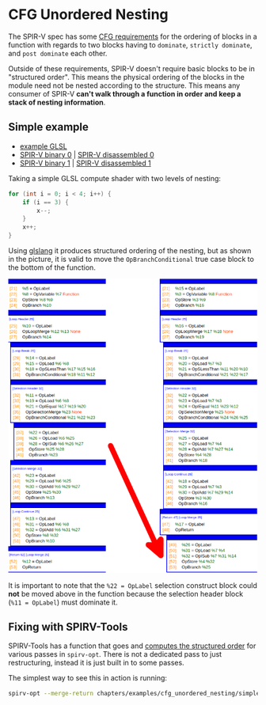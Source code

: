 # CFG Unordered Nesting

The SPIR-V spec has some [CFG requirements](https://www.khronos.org/registry/spir-v/specs/unified1/SPIRV.html#_a_id_structuredcontrolflow_a_structured_control_flow) for the ordering of blocks in a function with regards to two blocks having to `dominate`, `strictly dominate`, and `post dominate` each other.

Outside of these requirements, SPIR-V doesn't require basic blocks to be in "structured order". This means the physical ordering of the blocks in the module need not be nested according to the structure. This means any consumer of SPIR-V **can't walk through a function in order and keep a stack of nesting information**.

## Simple example

- [example GLSL](examples/cfg_unordered_nesting/simple.comp)
- [SPIR-V binary 0](examples/cfg_unordered_nesting/simple_0.spv) | [SPIR-V disassembled 0](examples/cfg_unordered_nesting/simple_0.spvasm)
- [SPIR-V binary 1](examples/cfg_unordered_nesting/simple_1.spv) | [SPIR-V disassembled 1](examples/cfg_unordered_nesting/simple_1.spvasm)

Taking a simple GLSL compute shader with two levels of nesting:

```glsl
for (int i = 0; i < 4; i++) {
    if (i == 3) {
        x--;
    }
    x++;
}
```

Using [glslang](https://github.com/KhronosGroup/glslang) it produces structured ordering of the nesting, but as shown in the picture, it is valid to move the `OpBranchConditional` true case block to the bottom of the function.

![cfg_unordered_nesting_simple_diff.png](../images/cfg_unordered_nesting_simple_diff.png)

It is important to note that the `%22 = OpLabel` selection construct block could **not** be moved above in the function because the selection header block (`%11 = OpLabel`) must dominate it.

## Fixing with SPIRV-Tools

SPIRV-Tools has a function that goes and [computes the structured order](https://github.com/KhronosGroup/SPIRV-Tools/blob/d20c9c2cf3fb74fb6cf3738aceaa2cd50cc33633/source/opt/cfg.h#L66) for various passes in `spirv-opt`. There is not a dedicated pass to just restructuring, instead it is just built in to some passes.

The simplest way to see this in action is running:

```bash
spirv-opt --merge-return chapters/examples/cfg_unordered_nesting/simple_1.spv -o simple_1_fixed.spv
```
